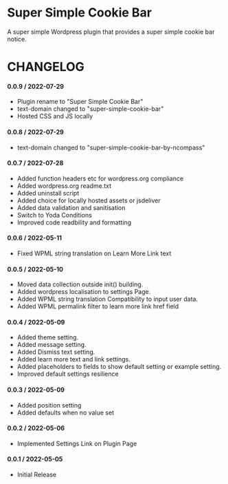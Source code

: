 # Super Simple Cookie Bar
A super simple Wordpress plugin that provides a super simple cookie bar notice.


# CHANGELOG #
#### 0.0.9 / 2022-07-29
* Plugin rename to "Super Simple Cookie Bar"
* text-domain changed to "super-simple-cookie-bar"
* Hosted CSS and JS locally

#### 0.0.8 / 2022-07-29
* text-domain changed to "super-simple-cookie-bar-by-ncompass"

#### 0.0.7 / 2022-07-28
* Added function headers etc for wordpress.org compliance
* Added wordpress.org readme.txt
* Added uninstall script
* Added choice for locally hosted assets or jsdeliver
* Added data validation and sanitisation
* Switch to Yoda Conditions
* Improved code readbility and formatting

#### 0.0.6 / 2022-05-11
* Fixed WPML string translation on Learn More Link text

#### 0.0.5 / 2022-05-10
* Moved data collection outside init() building.
* Added wordpress localisation to settings Page.
* Added WPML string translation Compatibility to input user data.
* Added WPML permalink filter to learn more link href field

#### 0.0.4 / 2022-05-09
* Added theme setting.
* Added message setting.
* Added Dismiss text setting.
* Added learn more text and link settings.
* Added placeholders to fields to show default setting or example setting.
* Improved default settings resilience

#### 0.0.3 / 2022-05-09
* Added position setting
* Added defaults when no value set

#### 0.0.2 / 2022-05-06
* Implemented Settings Link on Plugin Page

#### 0.0.1 / 2022-05-05
* Initial Release
